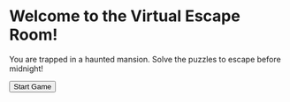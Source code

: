 <!DOCTYPE html>
<html lang="en">
<head>
    <meta charset="UTF-8">
    <meta name="viewport" content="width=device-width, initial-scale=1.0">
    <title>Virtual Escape Room</title>
    <link rel="stylesheet" href="styles.css">
</head>
<body>
    <div class="container">
        <h1>Welcome to the Virtual Escape Room!</h1>
        <p>You are trapped in a haunted mansion. Solve the puzzles to escape before midnight!</p>
        <button onclick="startGame()">Start Game</button>
    </div>
    <script src="script.js"></script>
</body>
</html>
